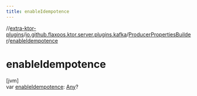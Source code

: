 ```yaml
---
title: enableIdempotence
---
```


//[extra-ktor-plugins](../../../index.md)/[io.github.flaxoos.ktor.server.plugins.kafka](../index.md)/[ProducerPropertiesBuilder](index.md)/[enableIdempotence](enable-idempotence.md)

# enableIdempotence

[jvm]\
var [enableIdempotence](enable-idempotence.md): [Any](https://kotlinlang.org/api/latest/jvm/stdlib/kotlin/-any/index.md)?




